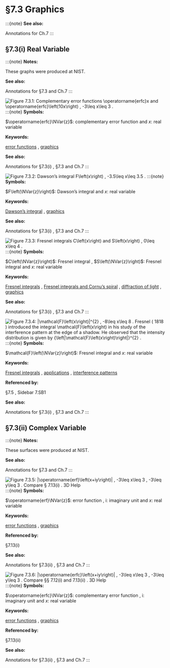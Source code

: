 # §7.3 Graphics

:::{note}
**See also:**

Annotations for Ch.7
:::


## §7.3(i) Real Variable

:::{note}
**Notes:**

These graphs were produced at NIST.

**See also:**

Annotations for §7.3 and Ch.7
:::

<a id="F1"></a>

![Figure 7.3.1: Complementary error functions $\operatorname{erfc}x$ and $\operatorname{erfc}\left(10x\right)$ , $-3\leq x\leq 3$ .](7/3/F1.png)
:::{note}
**Symbols:**

$\operatorname{erfc}\NVar{z}$: complementary error function and $x$: real variable

**Keywords:**

[error functions](http://dlmf.nist.gov/search/search?q=error%20functions) , [graphics](http://dlmf.nist.gov/search/search?q=graphics)

**See also:**

Annotations for §7.3(i) , §7.3 and Ch.7
:::

<a id="F2"></a>

![Figure 7.3.2: Dawson’s integral $F\left(x\right)$ , $-3.5\leq x\leq 3.5$ .](7/3/F2.png)
:::{note}
**Symbols:**

$F\left(\NVar{z}\right)$: Dawson’s integral and $x$: real variable

**Keywords:**

[Dawson’s integral](http://dlmf.nist.gov/search/search?q=Dawson%20integral) , [graphics](http://dlmf.nist.gov/search/search?q=graphics)

**See also:**

Annotations for §7.3(i) , §7.3 and Ch.7
:::

<a id="F3"></a>

![Figure 7.3.3: Fresnel integrals $C\left(x\right)$ and $S\left(x\right)$ , $0\leq x\leq 4$ .](7/3/F3.png)
:::{note}
**Symbols:**

$C\left(\NVar{z}\right)$: Fresnel integral , $S\left(\NVar{z}\right)$: Fresnel integral and $x$: real variable

**Keywords:**

[Fresnel integrals](http://dlmf.nist.gov/search/search?q=Fresnel%20integrals) , [Fresnel integrals and Cornu’s spiral](http://dlmf.nist.gov/search/search?q=Fresnel%20integrals%20and%20Cornu%20spiral) , [diffraction of light](http://dlmf.nist.gov/search/search?q=diffraction%20of%20light) , [graphics](http://dlmf.nist.gov/search/search?q=graphics)

**See also:**

Annotations for §7.3(i) , §7.3 and Ch.7
:::

<a id="F4"></a>

![Figure 7.3.4: $|\mathcal{F}\left(x\right)|^{2}$ , $-8\leq x\leq 8$ . Fresnel ( 1818 ) introduced the integral $\mathcal{F}\left(x\right)$ in his study of the interference pattern at the edge of a shadow. He observed that the intensity distribution is given by ${\left|\mathcal{F}\left(x\right)\right|}^{2}$ .](7/3/F4.png)
:::{note}
**Symbols:**

$\mathcal{F}\left(\NVar{z}\right)$: Fresnel integral and $x$: real variable

**Keywords:**

[Fresnel integrals](http://dlmf.nist.gov/search/search?q=Fresnel%20integrals) , [applications](http://dlmf.nist.gov/search/search?q=applications) , [interference patterns](http://dlmf.nist.gov/search/search?q=interference%20patterns)

**Referenced by:**

§7.5 , Sidebar 7.SB1

**See also:**

Annotations for §7.3(i) , §7.3 and Ch.7
:::


## §7.3(ii) Complex Variable

:::{note}
**Notes:**

These surfaces were produced at NIST.

**See also:**

Annotations for §7.3 and Ch.7
:::

<a id="F5"></a>

![Figure 7.3.5: $|\operatorname{erf}\left(x+iy\right)|$ , $-3\leq x\leq 3$ , $-3\leq y\leq 3$ . Compare § 7.13(i) . 3D Help](7/3/F5.png)
:::{note}
**Symbols:**

$\operatorname{erf}\NVar{z}$: error function , $\mathrm{i}$: imaginary unit and $x$: real variable

**Keywords:**

[error functions](http://dlmf.nist.gov/search/search?q=error%20functions) , [graphics](http://dlmf.nist.gov/search/search?q=graphics)

**Referenced by:**

§7.13(i)

**See also:**

Annotations for §7.3(ii) , §7.3 and Ch.7
:::

<a id="F6"></a>

![Figure 7.3.6: $|\operatorname{erfc}\left(x+iy\right)|$ , $-3\leq x\leq 3$ , $-3\leq y\leq 3$ . Compare §§ 7.12(i) and 7.13(ii) . 3D Help](7/3/F6.png)
:::{note}
**Symbols:**

$\operatorname{erfc}\NVar{z}$: complementary error function , $\mathrm{i}$: imaginary unit and $x$: real variable

**Keywords:**

[error functions](http://dlmf.nist.gov/search/search?q=error%20functions) , [graphics](http://dlmf.nist.gov/search/search?q=graphics)

**Referenced by:**

§7.13(ii)

**See also:**

Annotations for §7.3(ii) , §7.3 and Ch.7
:::
